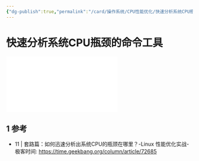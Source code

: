 ```yaml
---
{"dg-publish":true,"permalink":"/card/操作系统/CPU性能优化/快速分析系统CPU瓶颈的命令工具/","noteIcon":"2","created":"2024-09-20T20:51:06+08:00","updated":"2025-01-24T04:49:12+08:00"}
---
```



# 快速分析系统CPU瓶颈的命令工具

![Pasted image 20240920205108.png|600](Pasted%20image%2020240920205108.png%7C600.md)

## 1 参考

- 11 | 套路篇：如何迅速分析出系统CPU的瓶颈在哪里？-Linux 性能优化实战-极客时间: https://time.geekbang.org/column/article/72685
